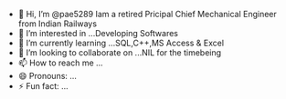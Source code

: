 - 👋 Hi, I’m @pae5289 Iam a retired Pricipal Chief Mechanical Engineer from Indian Railways
- 👀 I’m interested in ...Developing Softwares
- 🌱 I’m currently learning ...SQL,C++,MS Access & Excel
- 💞️ I’m looking to collaborate on ...NIL for the timebeing
- 📫 How to reach me ...
- 😄 Pronouns: ...
- ⚡ Fun fact: ...

<!---
pae5289/pae5289 is a ✨ special ✨ repository because its `README.md` (this file) appears on your GitHub profile.
You can click the Preview link to take a look at your changes.
--->
